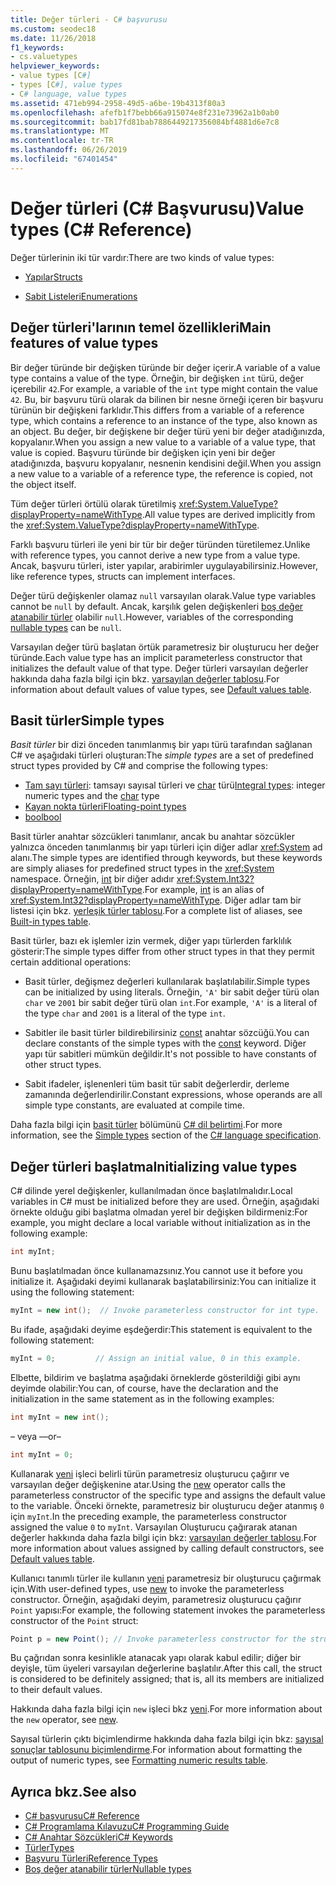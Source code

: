 ```yaml
---
title: Değer türleri - C# başvurusu
ms.custom: seodec18
ms.date: 11/26/2018
f1_keywords:
- cs.valuetypes
helpviewer_keywords:
- value types [C#]
- types [C#], value types
- C# language, value types
ms.assetid: 471eb994-2958-49d5-a6be-19b4313f80a3
ms.openlocfilehash: afefb1f7bebb66a915074e8f231e73962a1b0ab0
ms.sourcegitcommit: bab17fd81bab7886449217356084bf4881d6e7c8
ms.translationtype: MT
ms.contentlocale: tr-TR
ms.lasthandoff: 06/26/2019
ms.locfileid: "67401454"
---
```

# <a name="value-types-c-reference"></a><span data-ttu-id="60060-102">Değer türleri (C# Başvurusu)</span><span class="sxs-lookup"><span data-stu-id="60060-102">Value types (C# Reference)</span></span>

<span data-ttu-id="60060-103">Değer türlerinin iki tür vardır:</span><span class="sxs-lookup"><span data-stu-id="60060-103">There are two kinds of value types:</span></span>

- [<span data-ttu-id="60060-104">Yapılar</span><span class="sxs-lookup"><span data-stu-id="60060-104">Structs</span></span>](struct.md)

- [<span data-ttu-id="60060-105">Sabit Listeleri</span><span class="sxs-lookup"><span data-stu-id="60060-105">Enumerations</span></span>](enum.md)

## <a name="main-features-of-value-types"></a><span data-ttu-id="60060-106">Değer türleri'larının temel özellikleri</span><span class="sxs-lookup"><span data-stu-id="60060-106">Main features of value types</span></span>

<span data-ttu-id="60060-107">Bir değer türünde bir değişken türünde bir değer içerir.</span><span class="sxs-lookup"><span data-stu-id="60060-107">A variable of a value type contains a value of the type.</span></span> <span data-ttu-id="60060-108">Örneğin, bir değişken `int` türü, değer içerebilir `42`.</span><span class="sxs-lookup"><span data-stu-id="60060-108">For example, a variable of the `int` type might contain the value `42`.</span></span> <span data-ttu-id="60060-109">Bu, bir başvuru türü olarak da bilinen bir nesne örneği içeren bir başvuru türünün bir değişkeni farklıdır.</span><span class="sxs-lookup"><span data-stu-id="60060-109">This differs from a variable of a reference type, which contains a reference to an instance of the type, also known as an object.</span></span> <span data-ttu-id="60060-110">Bu değer, bir değişkene bir değer türü yeni bir değer atadığınızda, kopyalanır.</span><span class="sxs-lookup"><span data-stu-id="60060-110">When you assign a new value to a variable of a value type, that value is copied.</span></span> <span data-ttu-id="60060-111">Başvuru türünde bir değişken için yeni bir değer atadığınızda, başvuru kopyalanır, nesnenin kendisini değil.</span><span class="sxs-lookup"><span data-stu-id="60060-111">When you assign a new value to a variable of a reference type, the reference is copied, not the object itself.</span></span>

<span data-ttu-id="60060-112">Tüm değer türleri örtülü olarak türetilmiş <xref:System.ValueType?displayProperty=nameWithType>.</span><span class="sxs-lookup"><span data-stu-id="60060-112">All value types are derived implicitly from the <xref:System.ValueType?displayProperty=nameWithType>.</span></span>

<span data-ttu-id="60060-113">Farklı başvuru türleri ile yeni bir tür bir değer türünden türetilemez.</span><span class="sxs-lookup"><span data-stu-id="60060-113">Unlike with reference types, you cannot derive a new type from a value type.</span></span> <span data-ttu-id="60060-114">Ancak, başvuru türleri, ister yapılar, arabirimler uygulayabilirsiniz.</span><span class="sxs-lookup"><span data-stu-id="60060-114">However, like reference types, structs can implement interfaces.</span></span>

<span data-ttu-id="60060-115">Değer türü değişkenler olamaz `null` varsayılan olarak.</span><span class="sxs-lookup"><span data-stu-id="60060-115">Value type variables cannot be `null` by default.</span></span> <span data-ttu-id="60060-116">Ancak, karşılık gelen değişkenleri [boş değer atanabilir türler](../../../csharp/programming-guide/nullable-types/index.md) olabilir `null`.</span><span class="sxs-lookup"><span data-stu-id="60060-116">However, variables of the corresponding [nullable types](../../../csharp/programming-guide/nullable-types/index.md) can be `null`.</span></span>

<span data-ttu-id="60060-117">Varsayılan değer türü başlatan örtük parametresiz bir oluşturucu her değer türünde.</span><span class="sxs-lookup"><span data-stu-id="60060-117">Each value type has an implicit parameterless constructor that initializes the default value of that type.</span></span> <span data-ttu-id="60060-118">Değer türleri varsayılan değerler hakkında daha fazla bilgi için bkz. [varsayılan değerler tablosu](default-values-table.md).</span><span class="sxs-lookup"><span data-stu-id="60060-118">For information about default values of value types, see [Default values table](default-values-table.md).</span></span>

## <a name="simple-types"></a><span data-ttu-id="60060-119">Basit türler</span><span class="sxs-lookup"><span data-stu-id="60060-119">Simple types</span></span>

<span data-ttu-id="60060-120">*Basit türler* bir dizi önceden tanımlanmış bir yapı türü tarafından sağlanan C# ve aşağıdaki türleri oluşturan:</span><span class="sxs-lookup"><span data-stu-id="60060-120">The *simple types* are a set of predefined struct types provided by C# and comprise the following types:</span></span>

- <span data-ttu-id="60060-121">[Tam sayı türleri](integral-types-table.md): tamsayı sayısal türleri ve [char](char.md) türü</span><span class="sxs-lookup"><span data-stu-id="60060-121">[Integral types](integral-types-table.md): integer numeric types and the [char](char.md) type</span></span>
- [<span data-ttu-id="60060-122">Kayan nokta türleri</span><span class="sxs-lookup"><span data-stu-id="60060-122">Floating-point types</span></span>](floating-point-types-table.md)
- [<span data-ttu-id="60060-123">bool</span><span class="sxs-lookup"><span data-stu-id="60060-123">bool</span></span>](bool.md)

<span data-ttu-id="60060-124">Basit türler anahtar sözcükleri tanımlanır, ancak bu anahtar sözcükler yalnızca önceden tanımlanmış bir yapı türleri için diğer adlar <xref:System> ad alanı.</span><span class="sxs-lookup"><span data-stu-id="60060-124">The simple types are identified through keywords, but these keywords are simply aliases for predefined struct types in the <xref:System> namespace.</span></span> <span data-ttu-id="60060-125">Örneğin, [int](int.md) bir diğer adıdır <xref:System.Int32?displayProperty=nameWithType>.</span><span class="sxs-lookup"><span data-stu-id="60060-125">For example, [int](int.md) is an alias of <xref:System.Int32?displayProperty=nameWithType>.</span></span> <span data-ttu-id="60060-126">Diğer adlar tam bir listesi için bkz. [yerleşik türler tablosu](built-in-types-table.md).</span><span class="sxs-lookup"><span data-stu-id="60060-126">For a complete list of aliases, see [Built-in types table](built-in-types-table.md).</span></span>

<span data-ttu-id="60060-127">Basit türler, bazı ek işlemler izin vermek, diğer yapı türlerden farklılık gösterir:</span><span class="sxs-lookup"><span data-stu-id="60060-127">The simple types differ from other struct types in that they permit certain additional operations:</span></span>

- <span data-ttu-id="60060-128">Basit türler, değişmez değerleri kullanılarak başlatılabilir.</span><span class="sxs-lookup"><span data-stu-id="60060-128">Simple types can be initialized by using literals.</span></span> <span data-ttu-id="60060-129">Örneğin, `'A'` bir sabit değer türü olan `char` ve `2001` bir sabit değer türü olan `int`.</span><span class="sxs-lookup"><span data-stu-id="60060-129">For example, `'A'` is a literal of the type `char` and `2001` is a literal of the type `int`.</span></span>

- <span data-ttu-id="60060-130">Sabitler ile basit türler bildirebilirsiniz [const](const.md) anahtar sözcüğü.</span><span class="sxs-lookup"><span data-stu-id="60060-130">You can declare constants of the simple types with the [const](const.md) keyword.</span></span> <span data-ttu-id="60060-131">Diğer yapı tür sabitleri mümkün değildir.</span><span class="sxs-lookup"><span data-stu-id="60060-131">It's not possible to have constants of other struct types.</span></span>

- <span data-ttu-id="60060-132">Sabit ifadeler, işlenenleri tüm basit tür sabit değerlerdir, derleme zamanında değerlendirilir.</span><span class="sxs-lookup"><span data-stu-id="60060-132">Constant expressions, whose operands are all simple type constants, are evaluated at compile time.</span></span>

<span data-ttu-id="60060-133">Daha fazla bilgi için [basit türler](~/_csharplang/spec/types.md#simple-types) bölümünü [ C# dil belirtimi](../language-specification/index.md).</span><span class="sxs-lookup"><span data-stu-id="60060-133">For more information, see the [Simple types](~/_csharplang/spec/types.md#simple-types) section of the [C# language specification](../language-specification/index.md).</span></span>

## <a name="initializing-value-types"></a><span data-ttu-id="60060-134">Değer türleri başlatma</span><span class="sxs-lookup"><span data-stu-id="60060-134">Initializing value types</span></span>

<span data-ttu-id="60060-135">C# dilinde yerel değişkenler, kullanılmadan önce başlatılmalıdır.</span><span class="sxs-lookup"><span data-stu-id="60060-135">Local variables in C# must be initialized before they are used.</span></span> <span data-ttu-id="60060-136">Örneğin, aşağıdaki örnekte olduğu gibi başlatma olmadan yerel bir değişken bildirmeniz:</span><span class="sxs-lookup"><span data-stu-id="60060-136">For example, you might declare a local variable without initialization as in the following example:</span></span>

```csharp
int myInt;
```

<span data-ttu-id="60060-137">Bunu başlatılmadan önce kullanamazsınız.</span><span class="sxs-lookup"><span data-stu-id="60060-137">You cannot use it before you initialize it.</span></span> <span data-ttu-id="60060-138">Aşağıdaki deyimi kullanarak başlatabilirsiniz:</span><span class="sxs-lookup"><span data-stu-id="60060-138">You can initialize it using the following statement:</span></span>

```csharp
myInt = new int();  // Invoke parameterless constructor for int type.
```

<span data-ttu-id="60060-139">Bu ifade, aşağıdaki deyime eşdeğerdir:</span><span class="sxs-lookup"><span data-stu-id="60060-139">This statement is equivalent to the following statement:</span></span>

```csharp
myInt = 0;         // Assign an initial value, 0 in this example.
```

<span data-ttu-id="60060-140">Elbette, bildirim ve başlatma aşağıdaki örneklerde gösterildiği gibi aynı deyimde olabilir:</span><span class="sxs-lookup"><span data-stu-id="60060-140">You can, of course, have the declaration and the initialization in the same statement as in the following examples:</span></span>

```csharp
int myInt = new int();
```

<span data-ttu-id="60060-141">– veya –</span><span class="sxs-lookup"><span data-stu-id="60060-141">–or–</span></span>

```csharp
int myInt = 0;
```

<span data-ttu-id="60060-142">Kullanarak [yeni](../operators/new-operator.md) işleci belirli türün parametresiz oluşturucu çağırır ve varsayılan değer değişkenine atar.</span><span class="sxs-lookup"><span data-stu-id="60060-142">Using the [new](../operators/new-operator.md) operator calls the parameterless constructor of the specific type and assigns the default value to the variable.</span></span> <span data-ttu-id="60060-143">Önceki örnekte, parametresiz bir oluşturucu değer atanmış `0` için `myInt`.</span><span class="sxs-lookup"><span data-stu-id="60060-143">In the preceding example, the parameterless constructor assigned the value `0` to `myInt`.</span></span> <span data-ttu-id="60060-144">Varsayılan Oluşturucu çağırarak atanan değerler hakkında daha fazla bilgi için bkz: [varsayılan değerler tablosu](default-values-table.md).</span><span class="sxs-lookup"><span data-stu-id="60060-144">For more information about values assigned by calling default constructors, see [Default values table](default-values-table.md).</span></span>

<span data-ttu-id="60060-145">Kullanıcı tanımlı türler ile kullanın [yeni](../operators/new-operator.md) parametresiz bir oluşturucu çağırmak için.</span><span class="sxs-lookup"><span data-stu-id="60060-145">With user-defined types, use [new](../operators/new-operator.md) to invoke the parameterless constructor.</span></span> <span data-ttu-id="60060-146">Örneğin, aşağıdaki deyim, parametresiz oluşturucu çağırır `Point` yapısı:</span><span class="sxs-lookup"><span data-stu-id="60060-146">For example, the following statement invokes the parameterless constructor of the `Point` struct:</span></span>

```csharp
Point p = new Point(); // Invoke parameterless constructor for the struct.
```

<span data-ttu-id="60060-147">Bu çağrıdan sonra kesinlikle atanacak yapı olarak kabul edilir; diğer bir deyişle, tüm üyeleri varsayılan değerlerine başlatılır.</span><span class="sxs-lookup"><span data-stu-id="60060-147">After this call, the struct is considered to be definitely assigned; that is, all its members are initialized to their default values.</span></span>

<span data-ttu-id="60060-148">Hakkında daha fazla bilgi için `new` işleci bkz [yeni](../operators/new-operator.md).</span><span class="sxs-lookup"><span data-stu-id="60060-148">For more information about the `new` operator, see [new](../operators/new-operator.md).</span></span>

<span data-ttu-id="60060-149">Sayısal türlerin çıktı biçimlendirme hakkında daha fazla bilgi için bkz: [sayısal sonuçlar tablosunu biçimlendirme](formatting-numeric-results-table.md).</span><span class="sxs-lookup"><span data-stu-id="60060-149">For information about formatting the output of numeric types, see [Formatting numeric results table](formatting-numeric-results-table.md).</span></span>

## <a name="see-also"></a><span data-ttu-id="60060-150">Ayrıca bkz.</span><span class="sxs-lookup"><span data-stu-id="60060-150">See also</span></span>

- [<span data-ttu-id="60060-151">C# başvurusu</span><span class="sxs-lookup"><span data-stu-id="60060-151">C# Reference</span></span>](../index.md)
- [<span data-ttu-id="60060-152">C# Programlama Kılavuzu</span><span class="sxs-lookup"><span data-stu-id="60060-152">C# Programming Guide</span></span>](../../programming-guide/index.md)
- [<span data-ttu-id="60060-153">C# Anahtar Sözcükleri</span><span class="sxs-lookup"><span data-stu-id="60060-153">C# Keywords</span></span>](index.md)
- [<span data-ttu-id="60060-154">Türler</span><span class="sxs-lookup"><span data-stu-id="60060-154">Types</span></span>](types.md)
- [<span data-ttu-id="60060-155">Başvuru Türleri</span><span class="sxs-lookup"><span data-stu-id="60060-155">Reference Types</span></span>](reference-types.md)
- [<span data-ttu-id="60060-156">Boş değer atanabilir türler</span><span class="sxs-lookup"><span data-stu-id="60060-156">Nullable types</span></span>](../../programming-guide/nullable-types/index.md)
